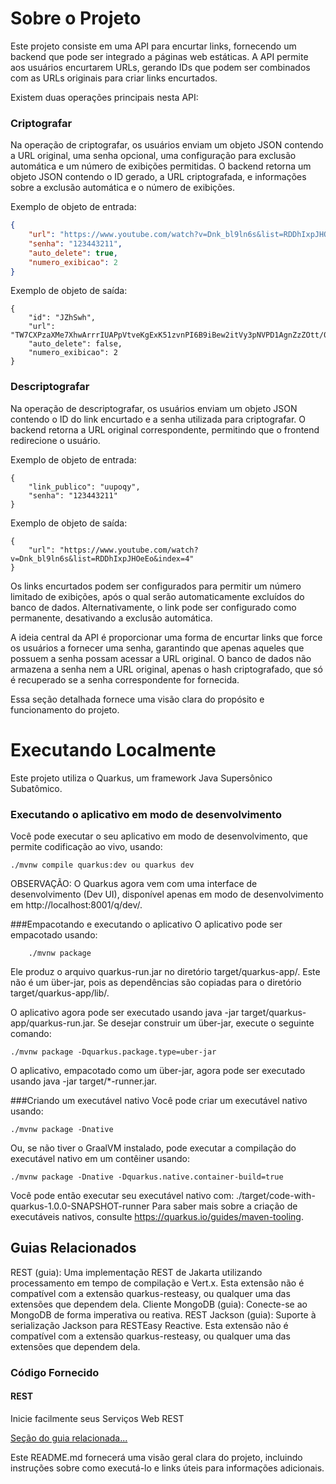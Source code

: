 # Sobre o Projeto

Este projeto consiste em uma API para encurtar links, fornecendo um backend que pode ser integrado a páginas web estáticas. A API permite aos usuários encurtarem URLs, gerando IDs que podem ser combinados com as URLs originais para criar links encurtados.

Existem duas operações principais nesta API:

### Criptografar

Na operação de criptografar, os usuários enviam um objeto JSON contendo a URL original, uma senha opcional, uma configuração para exclusão automática e um número de exibições permitidas. O backend retorna um objeto JSON contendo o ID gerado, a URL criptografada, e informações sobre a exclusão automática e o número de exibições.

Exemplo de objeto de entrada:
```json
{
    "url": "https://www.youtube.com/watch?v=Dnk_bl9ln6s&list=RDDhIxpJHOeEo&index=4",
    "senha": "123443211",
    "auto_delete": true,
    "numero_exibicao": 2
}
```

Exemplo de objeto de saída:
```
{
    "id": "JZhSwh",
    "url": "TW7CXPzaXMe7XhwArrrIUAPpVtveKgExK51zvnPI6B9iBew2itVy3pNVPD1AgnZzZOtt/0nFFyT7Pym2tb7hBlCp3UibiC10rRvhl+PkQxM=",
    "auto_delete": false,
    "numero_exibicao": 2
}
```

### Descriptografar
Na operação de descriptografar, os usuários enviam um objeto JSON contendo o ID do link encurtado e a senha utilizada para criptografar. O backend retorna a URL original correspondente, permitindo que o frontend redirecione o usuário.

Exemplo de objeto de entrada:
```
{
    "link_publico": "uupoqy",
    "senha": "123443211"
}
```

Exemplo de objeto de saída:
```
{
    "url": "https://www.youtube.com/watch?v=Dnk_bl9ln6s&list=RDDhIxpJHOeEo&index=4"
}
```
Os links encurtados podem ser configurados para permitir um número limitado de exibições, após o qual serão automaticamente excluídos do banco de dados. Alternativamente, o link pode ser configurado como permanente, desativando a exclusão automática.

A ideia central da API é proporcionar uma forma de encurtar links que force os usuários a fornecer uma senha, garantindo que apenas aqueles que possuem a senha possam acessar a URL original. O banco de dados não armazena a senha nem a URL original, apenas o hash criptografado, que só é recuperado se a senha correspondente for fornecida.


Essa seção detalhada fornece uma visão clara do propósito e funcionamento do projeto.

# Executando Localmente

Este projeto utiliza o Quarkus, um framework Java Supersônico Subatômico.

### Executando o aplicativo em modo de desenvolvimento

Você pode executar o seu aplicativo em modo de desenvolvimento, que permite codificação ao vivo, usando:

```shell script
./mvnw compile quarkus:dev ou quarkus dev
```
OBSERVAÇÃO: O Quarkus agora vem com uma interface de desenvolvimento (Dev UI), disponível apenas em modo de desenvolvimento em http://localhost:8001/q/dev/.

###Empacotando e executando o aplicativo
O aplicativo pode ser empacotado usando:

```
    ./mvnw package
```

Ele produz o arquivo quarkus-run.jar no diretório target/quarkus-app/. Este não é um über-jar, pois as dependências são copiadas para o diretório target/quarkus-app/lib/.

O aplicativo agora pode ser executado usando java -jar target/quarkus-app/quarkus-run.jar.
Se desejar construir um über-jar, execute o seguinte comando:

```
./mvnw package -Dquarkus.package.type=uber-jar
```
O aplicativo, empacotado como um über-jar, agora pode ser executado usando java -jar target/*-runner.jar.

###Criando um executável nativo
Você pode criar um executável nativo usando:

```
./mvnw package -Dnative
```

Ou, se não tiver o GraalVM instalado, pode executar a compilação do executável nativo em um contêiner usando:

```
./mvnw package -Dnative -Dquarkus.native.container-build=true
```

Você pode então executar seu executável nativo com: ./target/code-with-quarkus-1.0.0-SNAPSHOT-runner
Para saber mais sobre a criação de executáveis nativos, consulte https://quarkus.io/guides/maven-tooling.

## Guias Relacionados
REST (guia): Uma implementação REST de Jakarta utilizando processamento em tempo de compilação e Vert.x. Esta extensão não é compatível com a extensão quarkus-resteasy, ou qualquer uma das extensões que dependem dela.
Cliente MongoDB (guia): Conecte-se ao MongoDB de forma imperativa ou reativa.
REST Jackson (guia): Suporte à serialização Jackson para RESTEasy Reactive. Esta extensão não é compatível com a extensão quarkus-resteasy, ou qualquer uma das extensões que dependem dela.

### Código Fornecido
#### REST
Inicie facilmente seus Serviços Web REST

[Seção do guia relacionada...](https://quarkus.io/guides/getting-started-reactive#reactive-jax-rs-resources)


Este README.md fornecerá uma visão geral clara do projeto, incluindo instruções sobre como executá-lo e links úteis para informações adicionais.

